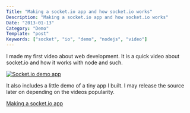 ```yaml
---
Title: "Making a socket.io app and how socket.io works"
Description: "Making a socket.io app and how socket.io works"
Date: "2013-01-13"
Category: "Demo"
Template: "post"
Keywords: ["socket", "io", "demo", "nodejs", "video"]
---
```


I made my first video about web development. It is a quick video about socket.io and how it works with node and such.

[![Socket.io demo app](/images/vlcsnap-2013-01-12-16h52m23s239.jpg)](http://youtu.be/JfYRGTvMbBA)

It also includes a little demo of a tiny app I built. I may release the source later on depending on the videos popularity.

[Making a socket.io app](http://youtu.be/JfYRGTvMbBA)
